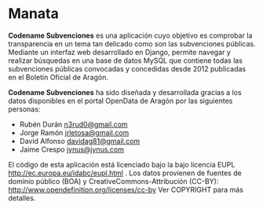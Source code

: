 Manata
======

**Codename Subvenciones** es una aplicación cuyo objetivo es comprobar la transparencia en un tema tan delicado como son las subvenciones públicas. Mediante un interfaz web desarrollado en Django, permite navegar y realizar búsquedas en una base de datos MySQL que contiene todas las subvenciones públicas convocadas y concedidas desde 2012 publicadas en el Boletín Oficial de Aragón.

**Codename Subvenciones** ha sido diseñada y desarrollada gracias a los datos disponibles en el portal OpenData de Aragón por las siguientes personas:
 * Rubén Durán <n3rud0@gmail.com>
 * Jorge Ramón <jrletosa@gmail.com>
 * David Alfonso <davidag81@gmail.com>
 * Jaime Crespo <jynus@jynus.com>

El código de esta aplicación está licenciado bajo la bajo licencia EUPL http://ec.europa.eu/idabc/eupl.html . Los datos provienen de fuentes de dominio público (BOA) y CreativeCommons-Attribución (CC-BY): http://www.opendefinition.org/licenses/cc-by Ver COPYRIGHT para más detalles.
